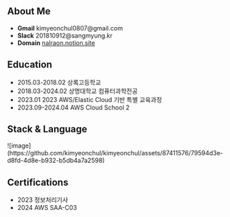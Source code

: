 <h2>About Me</h2>
<ul>
    <li>
        <b>Gmail</b> kimyeonchul0807@gmail.com
    </li>
    <li>
        <b>Slack</b> 201810912@sangmyung.kr
    </li>
    <li>
        <b>Domain</b> <a href="nalraon.notion.site">nalraon.notion.site</a>
    </li>
</ul>

<h2>Education</h2>
<ul>
    <li>
        2015.03-2018.02 상록고등학교
    </li>
    <li>
        2018.03-2024.02 상명대학교 컴퓨터과학전공 
    </li>
    <li>
        2023.01 2023 AWS/Elastic Cloud 기반 특별 교육과정 
    </li>
    <li>
        2023.09-2024.04 AWS Cloud School 2
    </li>
</ul>

<h2>Stack & Language </h2>
![image](https://github.com/kimyeonchul/kimyeonchul/assets/87411576/79594d3e-d8fd-4d8e-b932-b5db4a7a2598)
<h2>Certifications</h2>
<ul>
    <li>2023 정보처리기사</li>
    <li>2024 AWS SAA-C03</li>
</ul>
